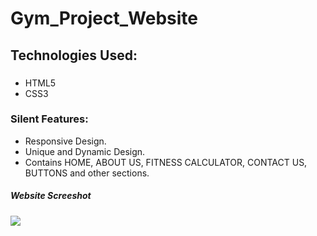 # Gym_Project_Website
## Technologies Used:
### 
- HTML5
- CSS3
### Silent Features:
- Responsive Design.
- Unique and Dynamic Design.
- Contains HOME, ABOUT US, FITNESS CALCULATOR, CONTACT US, BUTTONS and other sections.

##### Website Screeshot
<img src="C:\Users\Tariq\Pictures\ScreenshotsScreenshot(308).png">
